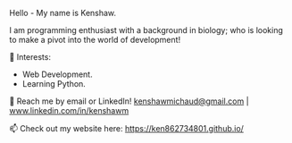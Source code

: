   Hello - My name is Kenshaw.
  
  I am programming enthusiast with a background in biology; who is looking to make a pivot into the world of development!
  
  🌱 Interests:
  
   - Web Development.
   - Learning Python.
  
  💬 Reach me by email or LinkedIn! kenshawmichaud@gmail.com | www.linkedin.com/in/kenshawm
  
  📫 Check out my website here: https://ken862734801.github.io/
